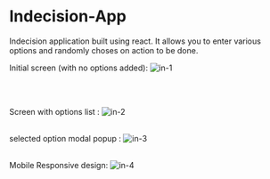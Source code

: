 # Indecision-App
Indecision application built using react. It allows you to enter various options and randomly choses on action to be done.

Initial screen (with no options added): 
![in-1](https://user-images.githubusercontent.com/82172257/221850807-130984a3-b9a7-432e-b7a9-2a87accadbca.PNG)

<br>
<br>

Screen with options list : 
![in-2](https://user-images.githubusercontent.com/82172257/221850851-809b3c15-69af-44b2-a477-12d799a89d23.PNG)
<br>
<br>

selected option modal popup : 
![in-3](https://user-images.githubusercontent.com/82172257/221850877-e6ab8a29-e02f-4333-9936-2636e1414132.PNG)
<br>
<br>

Mobile Responsive design:
![in-4](https://user-images.githubusercontent.com/82172257/221850896-b2cf188c-0d59-45af-af05-27020347ce6f.PNG)
<br>
<br>
